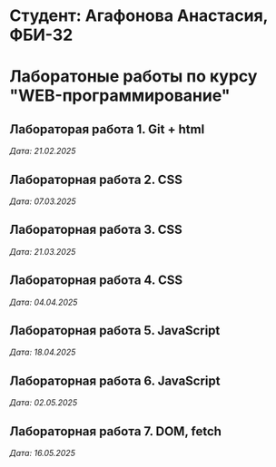 # Студент: Агафонова Анастасия, ФБИ-32

# Лаборатоные работы по курсу "WEB-программирование"

## Лабораторая работа 1. Git + html

*Дата: 21.02.2025*

## Лабораторная работа 2. CSS

*Дата: 07.03.2025*

## Лабораторная работа 3. CSS

*Дата: 21.03.2025*

## Лабораторная работа 4. CSS

*Дата: 04.04.2025*

## Лабораторная работа 5. JavaScript

*Дата: 18.04.2025*

## Лабораторная работа 6. JavaScript

*Дата: 02.05.2025*

## Лабораторная работа 7. DOM, fetch

*Дата: 16.05.2025*
